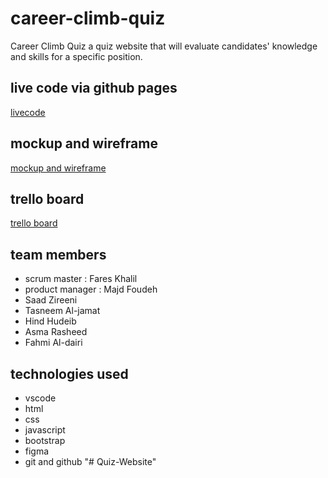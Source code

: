 # career-climb-quiz

Career Climb Quiz a quiz website that will evaluate candidates' knowledge and skills for a specific position.

## live code via github pages

[livecode](https://zarqac2p3g3.github.io/career-climb-quiz/)

## mockup and wireframe

[mockup and wireframe](https://www.figma.com/file/TUOIMfyykxu4TbZQvcAfbL/CCQ---wireframe%2Fmockup?node-id=25-58&t=a62CkK0AIr56uQl5-0)

## trello board 
[trello board](https://trello.com/b/kv7Gdolz/third-project)

## team members

- scrum master : Fares Khalil
- product manager : Majd Foudeh
- Saad Zireeni
- Tasneem Al-jamat
- Hind Hudeib
- Asma Rasheed
- Fahmi Al-dairi

## technologies used

- vscode
- html
- css
- javascript
- bootstrap
- figma
- git and github
"# Quiz-Website" 
